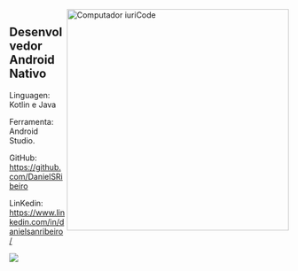 <img src="https://raw.githubusercontent.com/MicaelliMedeiros/micaellimedeiros/master/image/computer-illustration.png" min-width="400px" max-width="400px" width="400px" align="right" alt="Computador iuriCode">
<h2>Desenvolvedor Android Nativo</h2>

Linguagen: Kotlin e Java

Ferramenta: Android Studio.

GitHub: https://github.com/DanielSRibeiro

LinKedin: https://www.linkedin.com/in/danielsanribeiro/

<p><img align="center" src="https://github-readme-stats.vercel.app/api/top-langs/?username=DanielSRibeiro&layout=compact&hide=html"/></p>
